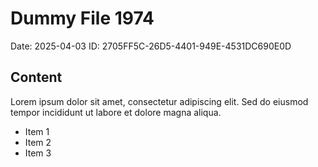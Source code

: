 # Dummy File 1974

Date: 2025-04-03
ID: 2705FF5C-26D5-4401-949E-4531DC690E0D

## Content

Lorem ipsum dolor sit amet, consectetur adipiscing elit.
Sed do eiusmod tempor incididunt ut labore et dolore magna aliqua.

* Item 1
* Item 2
* Item 3

